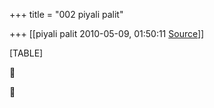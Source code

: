 +++
title = "002 piyali palit"

+++
[[piyali palit	2010-05-09, 01:50:11 [Source](https://groups.google.com/g/bvparishat/c/SP3jt8nP1Wo)]]



[TABLE]





